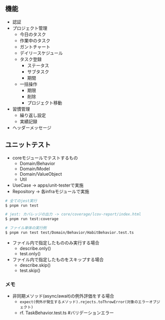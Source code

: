 ## 機能

* 認証
* プロジェクト管理
  * 今日のタスク
  * 作業中のタスク
  * ガントチャート
  * デイリースケジュール
  * タスク登録
    * ステータス
    * サブタスク
    * 期間
  * 一括操作
    * 期限
    * 削除
    * プロジェクト移動
* 習慣管理
  * 繰り返し設定
  * 実績記録
* ヘッダーメッセージ

## ユニットテスト

* coreモジュールでテストするもの
  * Domain/Behavior
  * Domain/Model
  * Domain/ValueObject
  * Util
* UseCase -> apps/unit-testerで実施
* Repository -> 各infraモジュールで実施

```bash
# 全てのjest実行
$ pnpm run test

# jest: カバレッジの出力 -> core/coverage/lcov-report/index.html
$ pnpm run test:coverage

# ファイル単体の実行例
$ pnpm run test test/Domain/Behavior/HabitBehavior.test.ts
```

* ファイル内で指定したもののみ実行する場合
  * describe.only()
  * test.only()
* ファイル内で指定したものをスキップする場合
  * describe.skip()
  * test.skip()

### メモ
* 非同期メソッド(async/await)の例外評価をする場合
  * `expect(例外が発生するメソッド).rejects.toThrowError(対象のエラーオブジェクト)`
  * rf. TaskBehavior.test.ts #バリデーションエラー
